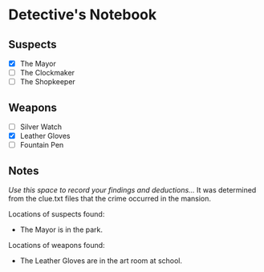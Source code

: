 # Detective's Notebook

## Suspects
- [X] The Mayor
- [ ] The Clockmaker
- [ ] The Shopkeeper

## Weapons
- [ ] Silver Watch
- [X] Leather Gloves
- [ ] Fountain Pen

## Notes
*Use this space to record your findings and deductions...*
It was determined from the clue.txt files that the crime occurred in the mansion.

Locations of suspects found:
- The Mayor is in the park.

Locations of weapons found:
- The Leather Gloves are in the art room at school.
